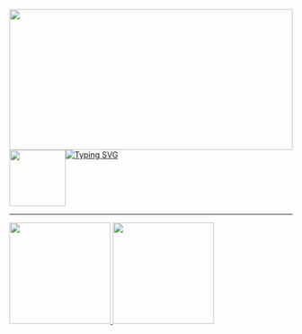 <div>
  <img src="welcome.gif" height="250px" width="100%"/>
</div>
<div style="display: flex">
  <img src="Animação.gif" height="100px" width="auto" />
  <a href="https://git.io/typing-svg"><img src="https://readme-typing-svg.demolab.com?    font=Fira+Code&weight=700&pause=1000&color=7300F9&width=435&lines=Hello%2C+I'm+a+full-stack+developer!" alt="Typing SVG" /></a>
</div>
<hr />
<div>
  <a href="https://github.com/YanzinhoCaue">
  <img height="180em" src="https://github-readme-stats.vercel.app/api?username=YanzinhoCaue&show_icons=true&theme=midnight-purple&include_all_commits=true&count_private=true"/>
  <img height="180em" src="https://github-readme-stats.vercel.app/api/top-langs/?username=YanzinhoCaue&layout=compact&langs_count=6&theme=midnight-purple"/>
</div>

